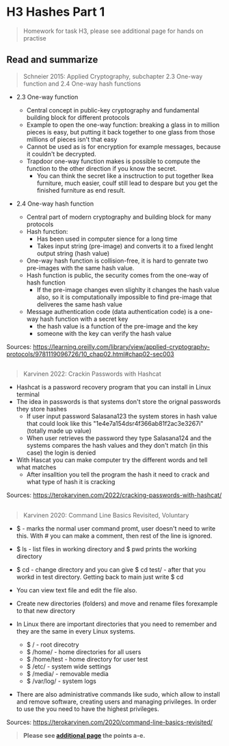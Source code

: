 # H3 Hashes Part 1
> Homework for task H3, please see additional page for hands on practise

## Read and summarize
> Schneier 2015: Applied Cryptography, subchapter 2.3 One-way function and 2.4 One-way hash functions

* 2.3 One-way function
  * Central concept in public-key cryptography and fundamental building block for different protocols
  * Example to open the one-way function: breaking a glass in to million pieces is easy, but putting it back together to one glass from those millions of pieces isn't that easy
  * Cannot be used as is for encryption for example messages, because it couldn't be decrypted. 
  * Trapdoor one-way function makes is possible to compute the function to the other direction if you know the secret.
    * You can think the secret like a insctruction to put together Ikea furniture, much easier, coulf still lead to despare but you get the finished furniture as end result.

* 2.4 One-way hash function
  * Central part of modern cryptography and building block for many protocols
  * Hash function:
    * Has been used in computer sience for a long time
    * Takes input string (pre-image) and converts it to a fixed lenght output string (hash value)
  * One-way hash function is collision-free, it is hard to genrate two pre-images with the same hash value.
  * Hash function is public, the security comes from the one-way of hash function
    * If the pre-image changes even slighlty it changes the hash value also, so it is computationally impossible to find pre-image that deliveres the same hash value
  * Message authentication code (data authentication code) is a one-way hash function with a secret key
    * the hash value is a function of the pre-image and the key
    * someone with the key can verify the hash value
    
Sources: https://learning.oreilly.com/library/view/applied-cryptography-protocols/9781119096726/10_chap02.html#chap02-sec003
## 
> Karvinen 2022: Crackin Passwords with Hashcat

* Hashcat is a password recovery program that you can install in Linux terminal
* The idea in passwords is that systems don't store the orignal passwords they store hashes
  * If user input password Salasana123 the system stores in hash value that could look like this "1e4e7a154dsr4f366ab81f2ac3e3267i" (totally made up value)
  * When user retrieves the password they type Salasana124 and the systems compares the hash values and they don't match (in this case) the login is denied
* With Hascat you can make computer try the different words and tell what matches
  * After insalltion you tell the program the hash it need to crack and what type of hash it is cracking

Sources: https://terokarvinen.com/2022/cracking-passwords-with-hashcat/
## 
> Karvinen 2020: Command Line Basics Revisited, Voluntary
* $ - marks the normal user command promt, user doesn't need to write this. With # you can make a comment, then rest of the line is ignored. 
* $ ls - list files in working directory and $ pwd prints the working directory
* $ cd - change directory and you can give $ cd test/ - after that you workd in test directory. Getting back to main just write $ cd

* You can view text file and edit the file also.
* Create new directories (folders) and move and rename files forexample to that new directory

* In Linux there are important directories that you need to remember and they are the same in every Linux systems.
  *  $ / - root direcotry
  *  $ /home/ - home directories for all users
  *  $ /home/test - home directory for user test
  *  $ /etc/ - system wide settings
  *  $ /media/ - removable media
  *  $ /var/log/ - system logs
* There are also administrative commands like sudo, which allow to install and remove software, creating users and managing privileges. In order to use the you need to have the highest privileges. 

Sources: https://terokarvinen.com/2020/command-line-basics-revisited/
> **Please see [additional page](https://github.com/Hanna1601/ICT-Security-Basics-from-Trust-to-Blockchain/blob/main/Task%20H3%20Hash%202.md "Link to next page to see how the hash function turned out") the points a-e.**
